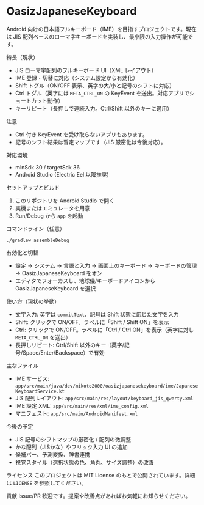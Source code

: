 OasizJapaneseKeyboard
=====================

Android 向けの日本語フルキーボード（IME）を目指すプロジェクトです。現在は JIS 配列ベースのローマ字キーボードを実装し、最小限の入力操作が可能です。

特長（現状）
- JIS ローマ字配列のフルキーボード UI（XML レイアウト）
- IME 登録・切替に対応（システム設定から有効化）
- Shift トグル（ON/OFF 表示、英字の大/小と記号のシフトに対応）
- Ctrl トグル（英字には `META_CTRL_ON` の KeyEvent を送出。対応アプリでショートカット動作）
- キーリピート（長押しで連続入力。Ctrl/Shift 以外のキーに適用）

注意
- Ctrl 付き KeyEvent を受け取らないアプリもあります。
- 記号のシフト結果は暫定マップです（JIS 厳密化は今後対応）。

対応環境
- minSdk 30 / targetSdk 36
- Android Studio (Electric Eel 以降推奨)

セットアップとビルド
1. このリポジトリを Android Studio で開く
2. 実機またはエミュレータを用意
3. Run/Debug から `app` を起動

コマンドライン（任意）
```
./gradlew assembleDebug
```

有効化と切替
- 設定 → システム → 言語と入力 → 画面上のキーボード → キーボードの管理 → OasizJapaneseKeyboard をオン
- エディタでフォーカスし、地球儀/キーボードアイコンから OasizJapaneseKeyboard を選択

使い方（現状の挙動）
- 文字入力: 英字は `commitText`、記号は Shift 状態に応じた文字を入力
- Shift: クリックで ON/OFF。ラベルに「Shift / Shift ON」を表示
- Ctrl: クリックで ON/OFF。ラベルに「Ctrl / Ctrl ON」を表示（英字に対し `META_CTRL_ON` を送出）
- 長押しリピート: Ctrl/Shift 以外のキー（英字/記号/Space/Enter/Backspace）で有効

主なファイル
- IME サービス: `app/src/main/java/dev/mikoto2000/oasizjapanesekeyboard/ime/JapaneseKeyboardService.kt`
- JIS 配列レイアウト: `app/src/main/res/layout/keyboard_jis_qwerty.xml`
- IME 設定 XML: `app/src/main/res/xml/ime_config.xml`
- マニフェスト: `app/src/main/AndroidManifest.xml`

今後の予定
- JIS 記号のシフトマップの厳密化 / 配列の微調整
- かな配列（JISかな）やフリック入力 UI の追加
- 候補バー、予測変換、辞書連携
- 視覚スタイル（選択状態の色、角丸、サイズ調整）の改善

ライセンス
このプロジェクトは MIT License のもとで公開されています。詳細は `LICENSE` を参照してください。

貢献
Issue/PR 歓迎です。提案や改善点があればお気軽にお知らせください。
